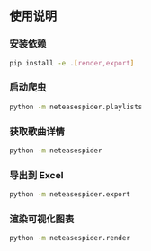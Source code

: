 ## 使用说明

### 安装依赖

```bash
pip install -e .[render,export]
```

### 启动爬虫

```bash
python -m neteasespider.playlists
```

### 获取歌曲详情

```bash
python -m neteasespider
```

### 导出到 Excel

```bash
python -m neteasespider.export
```

### 渲染可视化图表

```bash
python -m neteasespider.render
```
